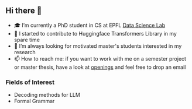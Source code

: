 ## Hi there 👋

- 🎓 I’m currently a PhD student in CS at EPFL [Data Science Lab](https://dlab.epfl.ch/)
- 🤗 I started to contribute to Huggingface Transformers Library in my spare time
- 🔬 I’m always looking for motivated master's students interested in my research
- 📫 How to reach me: if you want to work with me on a semester project or master thesis, have a look at [openings](https://dlab.epfl.ch/openings/) and feel free to drop an email 


### Fields of Interest
- Decoding methods for LLM
- Formal Grammar

